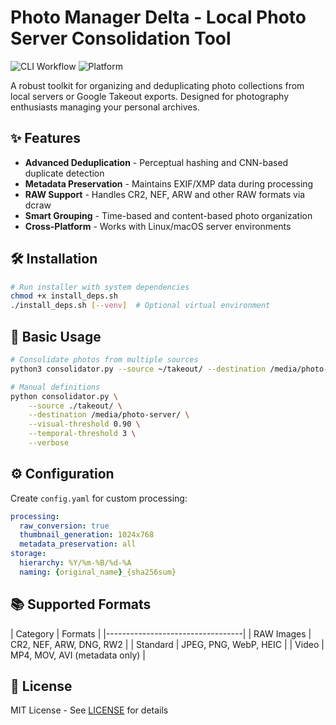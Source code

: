 # Photo Manager Delta - Local Photo Server Consolidation Tool

![CLI Workflow](https://img.shields.io/badge/CLI-Python3.8+-blue?logo=python)
![Platform](https://img.shields.io/badge/Platform-Linux%20%7C%20macOS-lightgrey)

A robust toolkit for organizing and deduplicating photo collections from local servers or Google Takeout exports. Designed for photography enthusiasts managing your personal archives.

## ✨ Features
- **Advanced Deduplication** - Perceptual hashing and CNN-based duplicate detection
- **Metadata Preservation** - Maintains EXIF/XMP data during processing
- **RAW Support** - Handles CR2, NEF, ARW and other RAW formats via dcraw
- **Smart Grouping** - Time-based and content-based photo organization
- **Cross-Platform** - Works with Linux/macOS server environments

## 🛠️ Installation
```bash
# Run installer with system dependencies
chmod +x install_deps.sh
./install_deps.sh [--venv]  # Optional virtual environment
```

## 🚀 Basic Usage
```bash
# Consolidate photos from multiple sources
python3 consolidator.py --source ~/takeout/ --destination /media/photo-server/

# Manual definitions
python consolidator.py \
    --source ./takeout/ \
    --destination /media/photo-server/ \
    --visual-threshold 0.90 \
    --temporal-threshold 3 \
    --verbose
```

## ⚙️ Configuration
Create `config.yaml` for custom processing:
```yaml
processing:
  raw_conversion: true
  thumbnail_generation: 1024x768
  metadata_preservation: all
storage:
  hierarchy: %Y/%m-%B/%d-%A
  naming: {original_name}_{sha256sum}
```

## 📚 Supported Formats
| Category      | Formats                          |
|----------------------------------|
| RAW Images    | CR2, NEF, ARW, DNG, RW2         |
| Standard      | JPEG, PNG, WebP, HEIC           |
| Video         | MP4, MOV, AVI (metadata only)   |

## 📄 License
MIT License - See [LICENSE](LICENSE) for details
